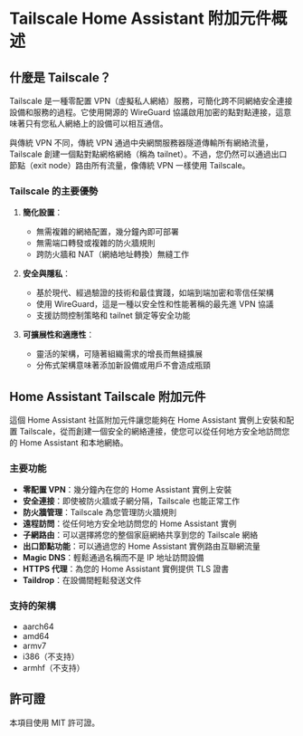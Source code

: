 # Tailscale Home Assistant 附加元件概述

## 什麼是 Tailscale？

Tailscale 是一種零配置 VPN（虛擬私人網絡）服務，可簡化跨不同網絡安全連接設備和服務的過程。它使用開源的 WireGuard 協議啟用加密的點對點連接，這意味著只有您私人網絡上的設備可以相互通信。

與傳統 VPN 不同，傳統 VPN 通過中央網關服務器隧道傳輸所有網絡流量，Tailscale 創建一個點對點網格網絡（稱為 tailnet）。不過，您仍然可以通過出口節點（exit node）路由所有流量，像傳統 VPN 一樣使用 Tailscale。

### Tailscale 的主要優勢

1. **簡化設置**：
   - 無需複雜的網絡配置，幾分鐘內即可部署
   - 無需端口轉發或複雜的防火牆規則
   - 跨防火牆和 NAT（網絡地址轉換）無縫工作

2. **安全與隱私**：
   - 基於現代、經過驗證的技術和最佳實踐，如端到端加密和零信任架構
   - 使用 WireGuard，這是一種以安全性和性能著稱的最先進 VPN 協議
   - 支援訪問控制策略和 tailnet 鎖定等安全功能

3. **可擴展性和適應性**：
   - 靈活的架構，可隨著組織需求的增長而無縫擴展
   - 分佈式架構意味著添加新設備或用戶不會造成瓶頸

## Home Assistant Tailscale 附加元件

這個 Home Assistant 社區附加元件讓您能夠在 Home Assistant 實例上安裝和配置 Tailscale，從而創建一個安全的網絡連接，使您可以從任何地方安全地訪問您的 Home Assistant 和本地網絡。

### 主要功能

- **零配置 VPN**：幾分鐘內在您的 Home Assistant 實例上安裝
- **安全連接**：即使被防火牆或子網分隔，Tailscale 也能正常工作
- **防火牆管理**：Tailscale 為您管理防火牆規則
- **遠程訪問**：從任何地方安全地訪問您的 Home Assistant 實例
- **子網路由**：可以選擇將您的整個家庭網絡共享到您的 Tailscale 網絡
- **出口節點功能**：可以通過您的 Home Assistant 實例路由互聯網流量
- **Magic DNS**：輕鬆通過名稱而不是 IP 地址訪問設備
- **HTTPS 代理**：為您的 Home Assistant 實例提供 TLS 證書
- **Taildrop**：在設備間輕鬆發送文件

### 支持的架構

- aarch64
- amd64
- armv7
- i386（不支持）
- armhf（不支持）

## 許可證

本項目使用 MIT 許可證。 